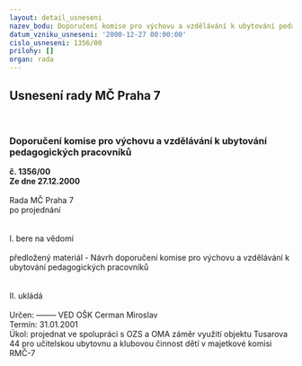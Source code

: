 ```yaml
---
layout: detail_usneseni
nazev_bodu: Doporučení komise pro výchovu a vzdělávání k ubytování pedagogických pracovníků
datum_vzniku_usneseni: '2000-12-27 00:00:00'
cislo_usneseni: 1356/00
prilohy: []
organ: rada
---
```

<div id="ucUsn_pList" class="usn">
	<span><h2>Usnesení rady MČ Praha 7 </h2>
<br></span><div class="standBody">
<span><h3>Doporučení komise pro výchovu a vzdělávání k ubytování pedagogických pracovníků</h3></span><div class="center">
		<strong>č. 1356/00</strong><br>
	</div>
<div class="center">
		<strong>Ze dne 27.12.2000</strong><br><br>
	</div>Rada MČ Praha 7<br>po projednání<br><br><br>I.	bere na vědomí<br><br> předložený materiál - Návrh doporučení komise pro výchovu a vzdělávání k ubytování pedagogických pracovníků<br><br><br>II.	ukládá <br><br> Určen:	–––––	VED OŠK Cerman Miroslav<br>Termín: 31.01.2001<br>Úkol:	projednat ve spolupráci s OZS a OMA záměr využití objektu Tusarova 44 pro učitelskou ubytovnu a klubovou činnost dětí v majetkové komisi RMČ-7<br> <br><br> <br>
</div>
</div>